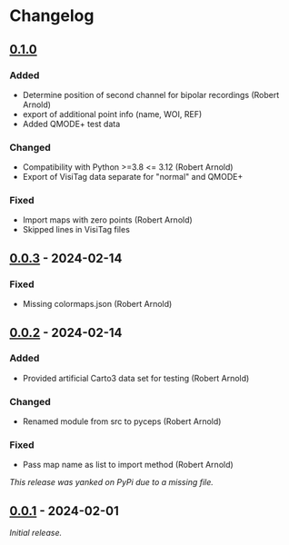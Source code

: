 # Changelog

## [0.1.0]

### Added

- Determine position of second channel for bipolar recordings (Robert Arnold)
- export of additional point info (name, WOI, REF)
- Added QMODE+ test data

### Changed

- Compatibility with Python >=3.8 <= 3.12 (Robert Arnold)
- Export of VisiTag data separate for "normal" and QMODE+

### Fixed

- Import maps with zero points (Robert Arnold)
- Skipped lines in VisiTag files

## [0.0.3] - 2024-02-14

### Fixed

- Missing colormaps.json (Robert Arnold)

## [0.0.2] - 2024-02-14

### Added

- Provided artificial Carto3 data set for testing (Robert Arnold)

### Changed

- Renamed module from src to pyceps (Robert Arnold)

### Fixed

- Pass map name as list to import method (Robert Arnold)

_This release was yanked on PyPi due to a missing file._

## [0.0.1] - 2024-02-01

_Initial release._

[0.1.0]: https://github.com/medunigraz/pyCEPS/releases/tag/0.1.0
[0.0.3]: https://github.com/medunigraz/pyCEPS/releases/tag/0.0.3
[0.0.2]: https://github.com/medunigraz/pyCEPS/releases/tag/0.0.2
[0.0.1]: https://github.com/medunigraz/pyCEPS/releases/tag/0.0.1